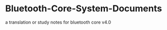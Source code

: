 Bluetooth-Core-System-Documents
===============================

a translation or study notes for bluetooth core v4.0

